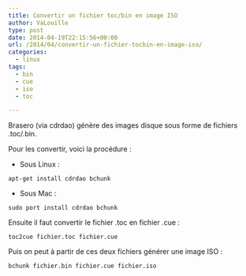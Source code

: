```yaml
---
title: Convertir un fichier toc/bin en image ISO
author: VaLouille
type: post
date: 2014-04-19T22:15:56+00:00
url: /2014/04/convertir-un-fichier-tocbin-en-image-iso/
categories:
  - linux
tags:
  - bin
  - cue
  - iso
  - toc

---
```

Brasero (via cdrdao) génère des images disque sous forme de fichiers .toc/.bin.

Pour les convertir, voici la procédure :

* Sous Linux :

```
apt-get install cdrdao bchunk
```

* Sous Mac :

```
sudo port install cdrdao bchunk
```
    
Ensuite il faut convertir le fichier .toc en fichier .cue :
   
``` 
toc2cue fichier.toc fichier.cue
```
   
Puis on peut à partir de ces deux fichiers générer une image ISO :

```    
bchunk fichier.bin fichier.cue fichier.iso
```
